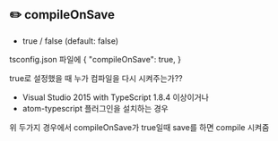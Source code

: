 ## :pencil2: compileOnSave

- true / false (default: false)

tsconfig.json 파일에
{
  "compileOnSave": true,
}

true로 설정했을 때 누가 컴파일을 다시 시켜주는가??
- Visual Studio 2015 with TypeScript 1.8.4 이상이거나
- atom-typescript 플러그인을 설치하는 경우

위 두가지 경우에서 compileOnSave가 true일때 save를 하면 compile 시켜줌